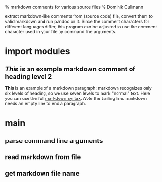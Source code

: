 % markdown comments for various source files
% Dominik Cullmann

extract markdown-like comments from (source code) file, convert them
to valid markdown and run pandoc on it.
Since the comment characters for different languages differ,
this program can be adjusted to use the comment character used in your
file by command line arguments.

# import modules
## *This* is an example markdown comment of heading level 2
**This** is an example of a markdown paragraph: markdown recognizes
only six levels of heading, so we use seven levels to mark
"normal" text.
Here you can use the full
[markdown syntax](http://daringfireball.net/projects/markdown/syntax).
*Note* the trailing line: markdown needs an empty line to end a
paragraph.

# main
## parse command line arguments
## read markdown from file
## get markdown file name
